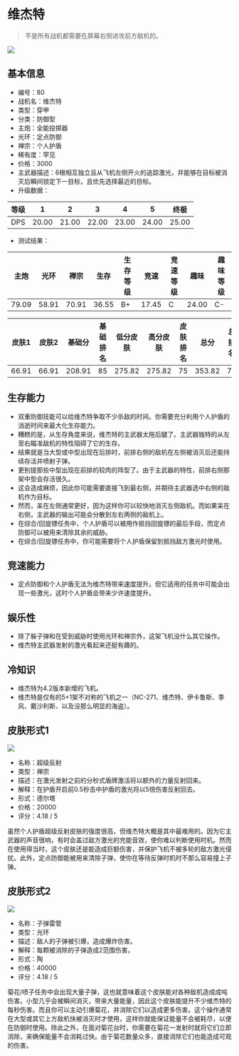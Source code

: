 # 维杰特

> 不是所有战机都需要在屏幕右侧进攻前方敌机的。

<img src="/ships/ship_80.png" style={{zoom:1}}/>

## 基本信息

- 编号：80
- 战机名：维杰特
- 类型：穿甲
- 分类：防御型
- 主炮：全能投掷器
- 光环：定点防御
- 禅宗：个人护盾
- 稀有度：罕见
- 价格：3000
- 主武器描述：6根相互独立且从飞机左侧开火的追踪激光，并能够在目标被消灭后瞬间锁定下一目标，且优先选择最近的目标。
- 升级数据：

| 等级 | 1 | 2 | 3 | 4 | 5 | 终极 |
|--|--|--|--|--|--|--|
| DPS | 20.00 | 21.00 | 22.00 | 23.00 | 24.00 | 25.00 |

- 测试结果：

| 主炮 | 光环 | 禅宗 | 生存 | 生存等级 | 竞速 | 竞速等级 | 趣味 | 趣味等级 |
|--|--|--|--|--|--|--|--|--|
| 79.09 | 58.91 | 70.91 | 36.55 | B+ | 17.45 | C | 24.00 | C- |

| 皮肤1 | 皮肤2 | 基础分 | 基础排名 | 低分皮肤 | 高分皮肤 | 皮肤排名 | 总分 | 总排名 |
|--|--|--|--|--|--|--|--|--|
| 66.91 | 66.91 | 208.91 | 85 | 275.82 | 275.82 | 75 | 353.82 | 77 |

## 生存能力

- 双重防御技能可以给维杰特争取不少杀敌的时间。你需要充分利用个人护盾的消逝时间来最大化生存能力。
- 糟糕的是，从生存角度来说，维杰特的主武器太拖后腿了。主武器独特的从左至右瞄准敌机的特性阻碍了它的生存。
- 结果就是当大型或中型出现在后排时，前排右侧的敌机在左侧被消灭后还能持续存活并喷射子弹。
- 更别提那些中型出现在前排的较肉的阵型了。由于主武器的特性，前排右侧那架中型会存活很久。
- 这会造成麻烦，因此你可能需要直接飞到最右侧，并期待主武器选中右侧的敌机作为目标。
- 然而，呆在左侧通常更好，因为这样你可以较快地消灭左侧敌机。而如果呆在右侧，主武器的输出可能会分散到左右两侧的敌机上。
- 在综合/回旋镖任务中，个人护盾可以被用作抵挡回旋镖的最后手段，而定点防御可以被用来清除其余的威胁。
- 在综合/回旋镖任务中，你可能需要将个人护盾保留到抵挡敌方激光时使用。

## 竞速能力

- 定点防御和个人护盾无法为维杰特带来速度提升。但它适用的任务中可能会出现一些激光，这时个人护盾会带来少许速度提升。

## 娱乐性

- 除了躲子弹和在受到威胁时使用光环和禅宗外，这架飞机没什么其它操作。
- 维杰特主武器发射的激光看起来还挺有趣的。

## 冷知识

- 维杰特为4.2版本新增的飞机。
- 维杰特是仅有的5+1架不对称的飞机之一（NC-271、维杰特、伊卡鲁斯、季风、戴沙利斯、以及没那么明显的海盗）。

## 皮肤形式1

<img src="/ships/ship_80_apex_1.png" style={{zoom:1}}/>

- 名称：超级反射
- 类型：禅宗
- 描述：在激光发射之前的分秒式盾牌激活将以额外的力量反射回来。
- 解释：在护盾开启前0.5秒击中护盾的激光将以5倍伤害反射回去。
- 形式：德尔塔
- 价格：20000
- 评分：4.18 / 5

虽然个人护盾超级反射皮肤的强度很高，但维杰特大概是其中最难用的。因为它主武器的声音很响，有时会盖过敌方激光的充能音效，使你难以判断使用时机。然而在使用得当时，这个皮肤还是能造成巨额伤害，并保护飞机不被多轮的敌方激光侵扰。此外，定点防御能被用来清除子弹，使你在等待反弹时机时不那么容易撞上子弹。

## 皮肤形式2

<img src="/ships/ship_80_apex_2.png" style={{zoom:1}}/>

- 名称：子弹雷管
- 类型：光环
- 描述：敌人的子弹被引爆，造成爆炸伤害。
- 解释：每颗被消除的子弹造成2范围伤害。
- 形式：陶
- 价格：40000
- 评分：4.18 / 5

菊花/喷子任务中会出现大量子弹，这也就意味着这个皮肤能对各种敌机造成成吨伤害。小型几乎会被瞬间消灭，带来大量能量，因此这个皮肤能提升不少维杰特的每秒伤害。而且你可以主动引爆菊花，并消除它们以造成更多伤害。这个操作通常在大型或其它上方敌机快被消灭时才使用，这样你就能保证能量不会被耗尽，以便在防御时使用。除此之外，在面对菊花台时，你需要在菊花一发射时就将它们立即消除，来确保能量不会消耗过快。由于菊花数量众多，直接消除它们也能造成可观的伤害。
